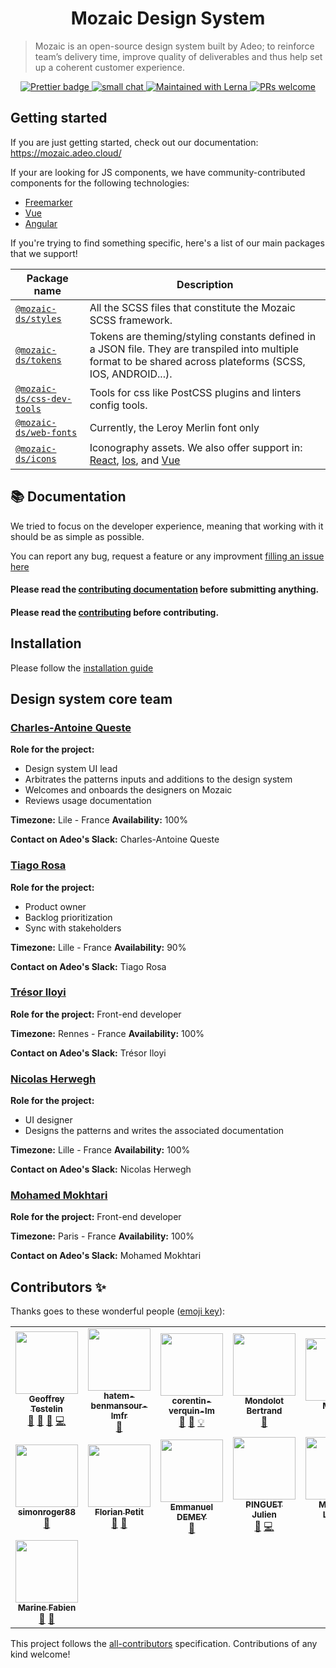 <h1 align="center">
  Mozaic Design System
</h1>

> Mozaic is an open-source design system built by Adeo; to reinforce team’s delivery time, improve quality
> of deliverables and thus help set up a coherent customer experience.

<p align="center">
  <a href="https://github.com/carbon-design-system/carbon/blob/master/LICENSE">
    <img src="https://img.shields.io/badge/code_style-prettier-ff69b4.svg?style=flat-square)" alt="Prettier badge" />
  </a>
  <a href="https://mozaic.adeo.cloud/">
    <img src="https://img.shields.io/badge/smallchat-talk%20with%20us-green?style=flat-square)" alt="small chat" />
  </a>
  <a href="https://lerna.js.org/">
    <img src="https://img.shields.io/badge/maintained%20with-lerna-cc00ff.svg" alt="Maintained with Lerna" />
  </a>
  <a href="https://mozaic.adeo.cloud/Contributing/Developers/InstallForDev/">
    <img src="https://img.shields.io/badge/PRs-welcome-brightgreen.svg" alt="PRs welcome" />
  </a>
</p>

## Getting started
If you are just getting started, check out our documentation: https://mozaic.adeo.cloud/

If your are looking for JS components, we have community-contributed components for the following technologies: 
- [Freemarker](https://github.com/adeo/mozaic-freemarker)
- [Vue](https://github.com/adeo/mozaic-vue)
- [Angular](https://github.com/adeo/mozaic-angular)

If you're trying to find something specific, here's a list of our main packages that we support!

| Package name                                  | Description                                                                                                                                                                             |
| --------------------------------------------- | --------------------------------------------------------------------------------------------------------------------------------------------------------------------------------------- |
| [`@mozaic-ds/styles`](./packages/styles)                 | All the SCSS files that constitute the Mozaic SCSS framework.                                                                                                                                                 |
| [`@mozaic-ds/tokens`](./packages/tokens)                 | Tokens are theming/styling constants defined in a JSON file. They are transpiled into multiple format to be shared across plateforms (SCSS, IOS, ANDROID...).                                                     |
| [`@mozaic-ds/css-dev-tools`](./packages/css-dev-tools)     | Tools for css like PostCSS plugins and linters config tools.                                                                                                                   |
| [`@mozaic-ds/web-fonts`](./packages/web-fonts)         | Currently, the Leroy Merlin font only                                                                                                                                                    |
| [`@mozaic-ds/icons`](./packages/icons)           | Iconography assets. We also offer support in: [React](./packages/icons/react), [Ios](./packages/icons/pdf), and [Vue](./packages/icons/vue) |


## :books: Documentation
We tried to focus on the developer experience, meaning that working with it should be as simple as possible.

You can report any bug, request a feature or any improvment [filling an issue here](https://github.com/adeo/mozaic-design-system/issues)

#### Please read the [contributing documentation](https://mozaic.adeo.cloud/Contributing/) before submitting anything.

#### Please read the [contributing](https://github.com/adeo/mozaic-design-system/blob/master/CONTRIBUTING.md) before contributing.

## Installation

Please follow the [installation guide](https://mozaic.adeo.cloud/Contributing/Developers/InstallForDev/)

## Design system core team

### [Charles-Antoine Queste](https://www.linkedin.com/in/charlesantoinequeste)

**Role for the project:**

- Design system UI lead
- Arbitrates the patterns inputs and additions to the design system
- Welcomes and onboards the designers on Mozaic
- Reviews usage documentation

**Timezone:** Lile - France **Availability:** 100%

**Contact on Adeo's Slack:** Charles-Antoine Queste

### [Tiago Rosa](https://www.linkedin.com/in/tiagorosa/)

**Role for the project:**

- Product owner
- Backlog prioritization
- Sync with stakeholders

**Timezone:** Lille - France **Availability:** 90%

**Contact on Adeo's Slack:** Tiago Rosa

### [Trésor Iloyi](https://www.linkedin.com/in/tresor-iloyi)

**Role for the project:** Front-end developer

**Timezone:** Rennes - France **Availability:** 100%

**Contact on Adeo's Slack:** Trésor Iloyi

### [Nicolas Herwegh](https://www.linkedin.com/in/nicolas-herwegh-3a4494136)

**Role for the project:**

- UI designer
- Designs the patterns and writes the associated documentation

**Timezone:** Lille - France **Availability:** 100%

**Contact on Adeo's Slack:** Nicolas Herwegh

### [Mohamed Mokhtari](https://www.linkedin.com/in/mohamedmokhtari)

**Role for the project:** Front-end developer

**Timezone:** Paris - France **Availability:** 100%

**Contact on Adeo's Slack:** Mohamed Mokhtari

## Contributors ✨

Thanks goes to these wonderful people ([emoji key](https://allcontributors.org/docs/en/emoji-key)):
<!-- ALL-CONTRIBUTORS-LIST:START - Do not remove or modify this section -->
<!-- prettier-ignore-start -->
<!-- markdownlint-disable -->
<table>
  <tr>
    <td align="center"><a href="http://www.geoffreytestelin.com/"><img src="https://avatars1.githubusercontent.com/u/10194542?v=4?s=100" width="100px;" alt=""/><br /><sub><b>Geoffrey Testelin</b></sub></a><br /><a href="https://github.com/adeo/mozaic-design-system/issues?q=author%3AC0ZEN" title="Bug reports">🐛</a> <a href="#ideas-C0ZEN" title="Ideas, Planning, & Feedback">🤔</a> <a href="#tool-C0ZEN" title="Tools">🔧</a> <a href="https://github.com/adeo/mozaic-design-system/commits?author=C0ZEN" title="Code">💻</a></td>
    <td align="center"><a href="https://github.com/hatem-benmansour-lmfr"><img src="https://avatars1.githubusercontent.com/u/52403372?v=4?s=100" width="100px;" alt=""/><br /><sub><b>hatem-benmansour-lmfr</b></sub></a><br /><a href="https://github.com/adeo/mozaic-design-system/issues?q=author%3Ahatem-benmansour-lmfr" title="Bug reports">🐛</a></td>
    <td align="center"><a href="https://github.com/corentin-verquin-lm"><img src="https://avatars3.githubusercontent.com/u/57133075?v=4?s=100" width="100px;" alt=""/><br /><sub><b>corentin-verquin-lm</b></sub></a><br /><a href="https://github.com/adeo/mozaic-design-system/commits?author=corentin-verquin-lm" title="Documentation">📖</a> <a href="https://github.com/adeo/mozaic-design-system/pulls?q=is%3Apr+reviewed-by%3Acorentin-verquin-lm" title="Reviewed Pull Requests">👀</a> <a href="#example-corentin-verquin-lm" title="Examples">💡</a></td>
    <td align="center"><a href="https://github.com/bmondolot"><img src="https://avatars1.githubusercontent.com/u/11473460?v=4?s=100" width="100px;" alt=""/><br /><sub><b>Mondolot Bertrand</b></sub></a><br /><a href="https://github.com/adeo/mozaic-design-system/issues?q=author%3Abmondolot" title="Bug reports">🐛</a></td>
    <td align="center"><a href="https://github.com/marineFabien"><img src="https://avatars1.githubusercontent.com/u/49992054?v=4?s=100" width="100px;" alt=""/><br /><sub><b>Marine</b></sub></a><br /><a href="https://github.com/adeo/mozaic-design-system/issues?q=author%3AmarineFabien" title="Bug reports">🐛</a></td>
    <td align="center"><a href="https://github.com/jeanBptst"><img src="https://avatars2.githubusercontent.com/u/25452975?v=4?s=100" width="100px;" alt=""/><br /><sub><b>Jean-Baptiste Lecomte</b></sub></a><br /><a href="#ideas-jeanBptst" title="Ideas, Planning, & Feedback">🤔</a></td>
    <td align="center"><a href="https://github.com/ThomasRumasLM"><img src="https://avatars2.githubusercontent.com/u/52402267?v=4?s=100" width="100px;" alt=""/><br /><sub><b>ThomasRumasLM</b></sub></a><br /><a href="https://github.com/adeo/mozaic-design-system/issues?q=author%3AThomasRumasLM" title="Bug reports">🐛</a> <a href="https://github.com/adeo/mozaic-design-system/commits?author=ThomasRumasLM" title="Code">💻</a> <a href="https://github.com/adeo/mozaic-design-system/commits?author=ThomasRumasLM" title="Documentation">📖</a></td>
  </tr>
  <tr>
    <td align="center"><a href="https://github.com/simonroger88"><img src="https://avatars0.githubusercontent.com/u/67376885?v=4?s=100" width="100px;" alt=""/><br /><sub><b>simonroger88</b></sub></a><br /><a href="#ideas-simonroger88" title="Ideas, Planning, & Feedback">🤔</a></td>
    <td align="center"><a href="https://github.com/MrCloud"><img src="https://avatars0.githubusercontent.com/u/486140?v=4?s=100" width="100px;" alt=""/><br /><sub><b>Florian Petit</b></sub></a><br /><a href="https://github.com/adeo/mozaic-design-system/issues?q=author%3AMrCloud" title="Bug reports">🐛</a> <a href="#ideas-MrCloud" title="Ideas, Planning, & Feedback">🤔</a></td>
    <td align="center"><a href="http://gillespie59.github.io/"><img src="https://avatars.githubusercontent.com/u/555768?v=4?s=100" width="100px;" alt=""/><br /><sub><b>Emmanuel DEMEY</b></sub></a><br /><a href="https://github.com/adeo/mozaic-design-system/commits?author=EmmanuelDemey" title="Documentation">📖</a></td>
    <td align="center"><a href="https://github.com/pinguet62"><img src="https://avatars.githubusercontent.com/u/2929786?v=4?s=100" width="100px;" alt=""/><br /><sub><b>PINGUET Julien</b></sub></a><br /><a href="https://github.com/adeo/mozaic-design-system/issues?q=author%3Apinguet62" title="Bug reports">🐛</a> <a href="https://github.com/adeo/mozaic-design-system/commits?author=pinguet62" title="Code">💻</a></td>
    <td align="center"><a href="https://github.com/MatthieuLepers"><img src="https://avatars.githubusercontent.com/u/14954276?v=4?s=100" width="100px;" alt=""/><br /><sub><b>Matthieu Lepers</b></sub></a><br /><a href="https://github.com/adeo/mozaic-design-system/commits?author=MatthieuLepers" title="Code">💻</a></td>
    <td align="center"><a href="https://github.com/alex-deneuvillers-lm"><img src="https://avatars.githubusercontent.com/u/68054927?v=4?s=100" width="100px;" alt=""/><br /><sub><b>Alex Deneuvillers</b></sub></a><br /><a href="https://github.com/adeo/mozaic-design-system/issues?q=author%3Aalex-deneuvillers-lm" title="Bug reports">🐛</a> <a href="https://github.com/adeo/mozaic-design-system/pulls?q=is%3Apr+reviewed-by%3Aalex-deneuvillers-lm" title="Reviewed Pull Requests">👀</a></td>
    <td align="center"><a href="https://github.com/humbkr"><img src="https://avatars.githubusercontent.com/u/845297?v=4?s=100" width="100px;" alt=""/><br /><sub><b>humbkr</b></sub></a><br /><a href="https://github.com/adeo/mozaic-design-system/issues?q=author%3Ahumbkr" title="Bug reports">🐛</a> <a href="https://github.com/adeo/mozaic-design-system/pulls?q=is%3Apr+reviewed-by%3Ahumbkr" title="Reviewed Pull Requests">👀</a></td>
  </tr>
  <tr>
    <td align="center"><a href="https://github.com/Marine-Fabien"><img src="https://avatars.githubusercontent.com/u/77010633?v=4?s=100" width="100px;" alt=""/><br /><sub><b>Marine Fabien</b></sub></a><br /><a href="https://github.com/adeo/mozaic-design-system/issues?q=author%3AMarine-Fabien" title="Bug reports">🐛</a> <a href="https://github.com/adeo/mozaic-design-system/pulls?q=is%3Apr+reviewed-by%3AMarine-Fabien" title="Reviewed Pull Requests">👀</a></td>
  </tr>
</table>

<!-- markdownlint-restore -->
<!-- prettier-ignore-end -->

<!-- ALL-CONTRIBUTORS-LIST:END -->

This project follows the [all-contributors](https://github.com/all-contributors/all-contributors) specification. Contributions of any kind welcome!
